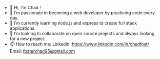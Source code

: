 - 👋 Hi, I’m Chad !
- 👀 I’m passionate in becoming a web developer by practicing code every day.
- 🌱 I’m currently learning node.js and express to create full stack applications.
- 💞️ I’m looking to collaborate on open source projects and always looking for a new project.
- 📫 How to reach me: 
LinkedIn: https://www.linkedin.com/in/chadfost/
Email: fosterchad95@gmail.com

